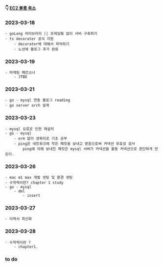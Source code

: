 #### 👇 [EC2 볼룸 축소](https://youngchang.tistory.com/entry/EC2-volume-%EC%B6%95%EC%86%8C-EBS)

### 2023-03-18

    - goLang 라이브러리 || 프레임웤 없이 서버 구축하기
    - ts decorater 공식 지원
        - decorater에 대해서 파악하기
        - 노션에 블로그 추가 완료

### 2023-03-19

    - 마케팅 페르소나
        - JTBD

### 2023-03-21

    - go - mysql 연동 블로그 reading
    - go server arch 설계

### 2023-03-23

    - mysql 오류로 인한 재설치
    - go - mysql
        - orm 없이 생쿼리로 기초 공부
        - ping은 네트워크에 작은 패킷을 보내고 받음으로써 커넥션 유효성 검사
            ping에 의해 보내진 패킷은 mysql 서버가 커넥션을 활동 커넥션으로 판단하게 만든다.

### 2023-03-26

    - mac m1 max 개발 셋팅 및 환경 셋팅
    - 수학력이란? chapter 1 study
    - go - mysql
        - dml
            - insert

### 2023-03-27

    - 이력서 최신화

### 2023-03-28

    - 수학력이란 ?
        - chapter1.

### to do
